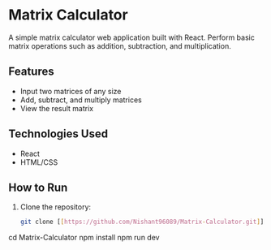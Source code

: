 # Matrix Calculator

A simple matrix calculator web application built with React. Perform basic matrix operations such as addition, subtraction, and multiplication.

## Features

- Input two matrices of any size
- Add, subtract, and multiply matrices
- View the result matrix

## Technologies Used

- React
- HTML/CSS

## How to Run

1. Clone the repository:

   ```bash
   git clone [[https://github.com/Nishant96089/Matrix-Calculator.git]]

cd Matrix-Calculator
npm install
npm run dev

